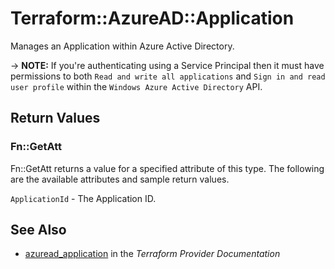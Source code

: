 # Terraform::AzureAD::Application

Manages an Application within Azure Active Directory.

-> **NOTE:** If you're authenticating using a Service Principal then it must have permissions to both `Read and write all applications` and `Sign in and read user profile` within the `Windows Azure Active Directory` API.

## Return Values

### Fn::GetAtt

Fn::GetAtt returns a value for a specified attribute of this type. The following are the available attributes and sample return values.

`ApplicationId` - The Application ID.

## See Also

* [azuread_application](https://www.terraform.io/docs/providers/azuread/r/application.html) in the _Terraform Provider Documentation_